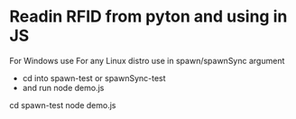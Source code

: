 # Readin RFID from pyton and using in JS
For Windows use <python>
For any Linux distro use <python3>
in spawn/spawnSync argument

* cd into spawn-test or spawnSync-test
* and run node demo.js

cd spawn-test
node demo.js

